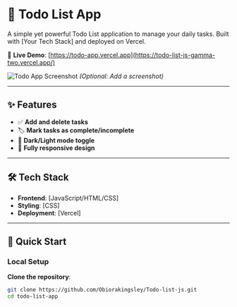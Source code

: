 # 📝 Todo List App

A simple yet powerful Todo List application to manage your daily tasks. Built with [Your Tech Stack] and deployed on Vercel.

🔗 **Live Demo**: [https://todo-app.vercel.app](https://todo-list-js-gamma-two.vercel.app/)

![Todo App Screenshot](./screenshot.png) *(Optional: Add a screenshot)*

---

## ✨ Features
- ✅ **Add and delete tasks**  
- 🏷️ **Mark tasks as complete/incomplete**  
- 🌙 **Dark/Light mode toggle** 
- 📱 **Fully responsive design**  

---

## 🛠️ Tech Stack
- **Frontend**: [JavaScript/HTML/CSS]
- **Styling**: [CSS]  
- **Deployment**: [Vercel]  

---

## 🚀 Quick Start

### Local Setup
 **Clone the repository**:
   ```bash
   git clone https://github.com/Obiorakingsley/Todo-list-js.git
   cd todo-list-app
